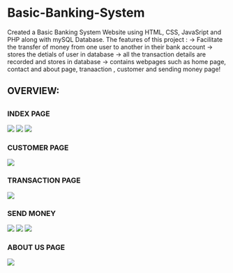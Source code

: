 # Basic-Banking-System
Created a Basic Banking System Website using HTML, CSS, JavaSript and PHP along with mySQL Database. The features of this project : 
-> Facilitate the transfer of money from one user to another in their bank account
-> stores the detials of user in database
-> all the transaction details are recorded and stores in database
-> contains webpages such as home page, contact and about page, tranaaction , customer and sending money page!


<H2> OVERVIEW: <H2>
<h3> INDEX PAGE </H3>
<img src="Screenshot (624)">
<img src="Screenshot (625)">
<img src="Screenshot (626)">

<h3> CUSTOMER PAGE </H3>
<img src="Screenshot (627)">

<h3> TRANSACTION PAGE </H3>
<img src="Screenshot (632)">

<h3> SEND MONEY </H3>
<img src="Screenshot (629)">
<img src="Screenshot (630)">
<img src="Screenshot (631)">

<h3> ABOUT US PAGE </H3>
<img src="Screenshot (628)">
